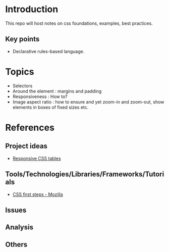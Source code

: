 # Introduction

This repo will host notes on css foundations, examples, best practices.

## Key points

- Declarative rules-based language.

# Topics

- Selectors
- Around the element : margins and padding
- Responsiveness : How to?
- Image aspect ratio : how to ensure and yet zoom-in and zoom-out, show elements in boxes of fixed sizes etc.


# References

## Project ideas

- [Responsive CSS tables](https://www.w3schools.com/howto/howto_css_table_responsive.asp)

## Tools/Technologies/Libraries/Frameworks/Tutorials

- [CSS first steps - Mozilla](https://developer.mozilla.org/en-US/docs/Learn/CSS/First_steps)

## Issues

## Analysis

## Others
